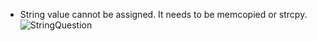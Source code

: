 * String value cannot be assigned. It needs to be memcopied or strcpy.
![StringQuestion](https://user-images.githubusercontent.com/32083899/236639039-c7c4317f-04fc-4b88-81b2-8454585997d8.png)
